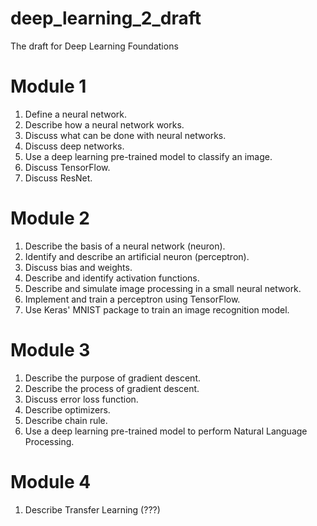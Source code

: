# deep_learning_2_draft
The draft for Deep Learning Foundations

# Module 1
1. Define a neural network.
2. Describe how a neural network works.
3. Discuss what can be done with neural networks.
4. Discuss deep networks.
5. Use a deep learning pre-trained model to classify an image.
6. Discuss TensorFlow.
7. Discuss ResNet.

# Module 2
1. Describe the basis of a neural network (neuron).
2. Identify and describe an artificial neuron (perceptron).
3. Discuss bias and weights.
4. Describe and identify activation functions.
5. Describe and simulate image processing in a small neural network.
6. Implement and train a perceptron using TensorFlow.
7. Use Keras' MNIST package to train an image recognition model.

# Module 3
1. Describe the purpose of gradient descent.
2. Describe the process of gradient descent.
3. Discuss error loss function.
4. Describe optimizers.
5. Describe chain rule.
6. Use a deep learning pre-trained model to perform Natural Language Processing.

# Module 4
1. Describe Transfer Learning (???)
